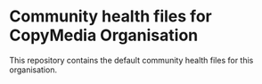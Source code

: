 # Community health files for CopyMedia Organisation
This repository contains the default community health files for this organisation.